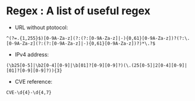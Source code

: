 # Regex : A list of useful regex

- URL without ptotocol:
```
^(?=.{1,255}$)[0-9A-Za-z](?:(?:[0-9A-Za-z]|-){0,61}[0-9A-Za-z])?(?:\.[0-9A-Za-z](?:(?:[0-9A-Za-z]|-){0,61}[0-9A-Za-z])?)*\.?$
```

- IPv4 address:
```
(\b25[0-5]|\b2[0-4][0-9]|\b[01]?[0-9][0-9]?)(\.(25[0-5]|2[0-4][0-9]|[01]?[0-9][0-9]?)){3}
```

- CVE reference:
```
CVE-\d{4}-\d{4,7}
```
